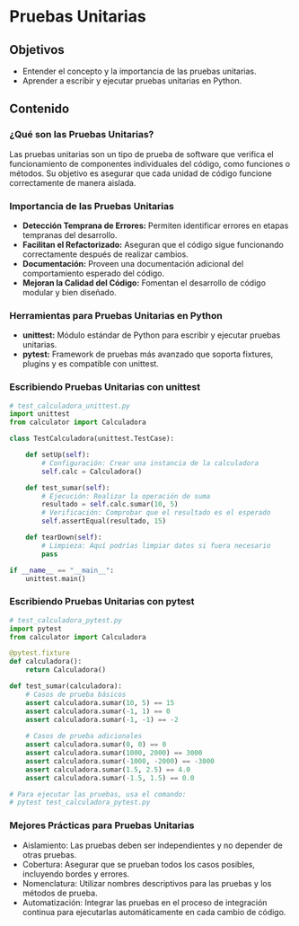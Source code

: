 # Pruebas Unitarias

## Objetivos

- Entender el concepto y la importancia de las pruebas unitarias.
- Aprender a escribir y ejecutar pruebas unitarias en Python.

## Contenido

### ¿Qué son las Pruebas Unitarias?

Las pruebas unitarias son un tipo de prueba de software que verifica el funcionamiento de componentes individuales del código, como funciones o métodos. Su objetivo es asegurar que cada unidad de código funcione correctamente de manera aislada.

### Importancia de las Pruebas Unitarias

- **Detección Temprana de Errores:** Permiten identificar errores en etapas tempranas del desarrollo.
- **Facilitan el Refactorizado:** Aseguran que el código sigue funcionando correctamente después de realizar cambios.
- **Documentación:** Proveen una documentación adicional del comportamiento esperado del código.
- **Mejoran la Calidad del Código:** Fomentan el desarrollo de código modular y bien diseñado.

### Herramientas para Pruebas Unitarias en Python

- **unittest:** Módulo estándar de Python para escribir y ejecutar pruebas unitarias.
- **pytest:** Framework de pruebas más avanzado que soporta fixtures, plugins y es compatible con unittest.

### Escribiendo Pruebas Unitarias con unittest

```python 
# test_calculadora_unittest.py
import unittest
from calculator import Calculadora

class TestCalculadora(unittest.TestCase):

    def setUp(self):
        # Configuración: Crear una instancia de la calculadora
        self.calc = Calculadora()

    def test_sumar(self):
        # Ejecución: Realizar la operación de suma
        resultado = self.calc.sumar(10, 5)
        # Verificación: Comprobar que el resultado es el esperado
        self.assertEqual(resultado, 15)

    def tearDown(self):
        # Limpieza: Aquí podrías limpiar datos si fuera necesario
        pass

if __name__ == "__main__":
    unittest.main()

```

### Escribiendo Pruebas Unitarias con pytest

```python
# test_calculadora_pytest.py
import pytest
from calculator import Calculadora

@pytest.fixture
def calculadora():
    return Calculadora()

def test_sumar(calculadora):
    # Casos de prueba básicos
    assert calculadora.sumar(10, 5) == 15
    assert calculadora.sumar(-1, 1) == 0
    assert calculadora.sumar(-1, -1) == -2
    
    # Casos de prueba adicionales
    assert calculadora.sumar(0, 0) == 0
    assert calculadora.sumar(1000, 2000) == 3000
    assert calculadora.sumar(-1000, -2000) == -3000
    assert calculadora.sumar(1.5, 2.5) == 4.0
    assert calculadora.sumar(-1.5, 1.5) == 0.0

# Para ejecutar las pruebas, usa el comando:
# pytest test_calculadora_pytest.py

```

### Mejores Prácticas para Pruebas Unitarias

- Aislamiento: Las pruebas deben ser independientes y no depender de otras pruebas.
- Cobertura: Asegurar que se prueban todos los casos posibles, incluyendo bordes y errores.
- Nomenclatura: Utilizar nombres descriptivos para las pruebas y los métodos de prueba.
- Automatización: Integrar las pruebas en el proceso de integración continua para ejecutarlas automáticamente en cada cambio de código.

